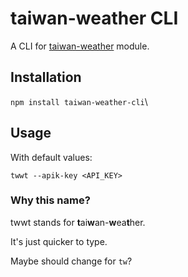 # taiwan-weather CLI
A CLI for [taiwan-weather](https://www.npmjs.com/package/taiwan-weather) module.

## Installation

`npm install taiwan-weather-cli`\

## Usage

With default values:

`twwt --apik-key <API_KEY>`


### Why this name?
twwt stands for **t**ai**w**an-**w**ea**t**her.

It's just quicker to type.

Maybe should change for `tw`?
